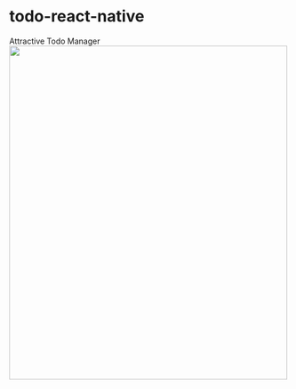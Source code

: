 # todo-react-native
Attractive Todo Manager
<img src="https://user-images.githubusercontent.com/34070314/132046630-108e7954-9305-47b5-a17d-86360e878511.jpg" height="600px" width="500px"/>
